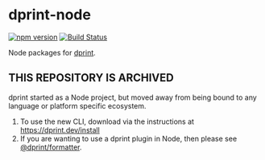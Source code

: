 # dprint-node

[![npm version](https://badge.fury.io/js/dprint.svg)](https://badge.fury.io/js/dprint)
[![Build Status](https://travis-ci.com/dprint/dprint-node.svg?branch=master)](https://travis-ci.com/dprint/dprint-node)

Node packages for [dprint](https://github.com/dprint/dprint).

## THIS REPOSITORY IS ARCHIVED

dprint started as a Node project, but moved away from being bound to any language or platform specific ecosystem.

1. To use the new CLI, download via the instructions at https://dprint.dev/install
2. If you are wanting to use a dprint plugin in Node, then please see [@dprint/formatter](https://github.com/dprint/js-formatter).
